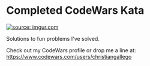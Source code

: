 # Completed CodeWars Kata

<a href="https://imgur.com/sKVvppE"><img src="https://i.imgur.com/sKVvppE.png" title="source: imgur.com" /></a>
 
Solutions to fun problems I've solved.

Check out my CodeWars profile or drop me a line at: https://www.codewars.com/users/christiangallego
